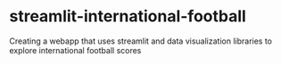 # streamlit-international-football
Creating a webapp that uses streamlit and data visualization libraries to explore international football scores
